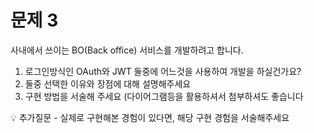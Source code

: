 # 문제 3

사내에서 쓰이는 BO(Back office) 서비스를 개발하려고 합니다.

1. 로그인방식인 OAuth와 JWT 둘중에 어느것을 사용하여 개발을 하실건가요?
2. 둘중 선택한 이유와 장점에 대해 설명해주세요
3. 구현 방법을 서술해 주세요 (다이어그램등을 활용하셔서 첨부하셔도 좋습니다

💡 추가질문 - 실제로 구현해본 경험이 있다면, 해당 구현 경험을 서술해주세요
